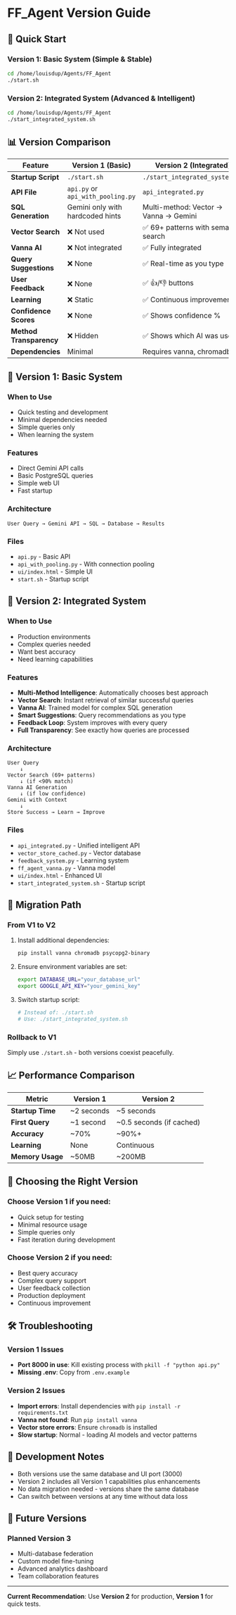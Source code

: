 # FF_Agent Version Guide

## 🎯 Quick Start

### Version 1: Basic System (Simple & Stable)
```bash
cd /home/louisdup/Agents/FF_Agent
./start.sh
```

### Version 2: Integrated System (Advanced & Intelligent)
```bash
cd /home/louisdup/Agents/FF_Agent
./start_integrated_system.sh
```

## 📊 Version Comparison

| Feature | Version 1 (Basic) | Version 2 (Integrated) |
|---------|------------------|------------------------|
| **Startup Script** | `./start.sh` | `./start_integrated_system.sh` |
| **API File** | `api.py` or `api_with_pooling.py` | `api_integrated.py` |
| **SQL Generation** | Gemini only with hardcoded hints | Multi-method: Vector → Vanna → Gemini |
| **Vector Search** | ❌ Not used | ✅ 69+ patterns with semantic search |
| **Vanna AI** | ❌ Not integrated | ✅ Fully integrated |
| **Query Suggestions** | ❌ None | ✅ Real-time as you type |
| **User Feedback** | ❌ None | ✅ 👍/👎 buttons |
| **Learning** | ❌ Static | ✅ Continuous improvement |
| **Confidence Scores** | ❌ None | ✅ Shows confidence % |
| **Method Transparency** | ❌ Hidden | ✅ Shows which AI was used |
| **Dependencies** | Minimal | Requires vanna, chromadb |

## 🚀 Version 1: Basic System

### When to Use
- Quick testing and development
- Minimal dependencies needed
- Simple queries only
- When learning the system

### Features
- Direct Gemini API calls
- Basic PostgreSQL queries
- Simple web UI
- Fast startup

### Architecture
```
User Query → Gemini API → SQL → Database → Results
```

### Files
- `api.py` - Basic API
- `api_with_pooling.py` - With connection pooling
- `ui/index.html` - Simple UI
- `start.sh` - Startup script

## 🤖 Version 2: Integrated System

### When to Use
- Production environments
- Complex queries needed
- Want best accuracy
- Need learning capabilities

### Features
- **Multi-Method Intelligence**: Automatically chooses best approach
- **Vector Search**: Instant retrieval of similar successful queries
- **Vanna AI**: Trained model for complex SQL generation
- **Smart Suggestions**: Query recommendations as you type
- **Feedback Loop**: System improves with every query
- **Full Transparency**: See exactly how queries are processed

### Architecture
```
User Query 
    ↓
Vector Search (69+ patterns)
    ↓ (if <90% match)
Vanna AI Generation
    ↓ (if low confidence)
Gemini with Context
    ↓
Store Success → Learn → Improve
```

### Files
- `api_integrated.py` - Unified intelligent API
- `vector_store_cached.py` - Vector database
- `feedback_system.py` - Learning system
- `ff_agent_vanna.py` - Vanna model
- `ui/index.html` - Enhanced UI
- `start_integrated_system.sh` - Startup script

## 🔄 Migration Path

### From V1 to V2
1. Install additional dependencies:
   ```bash
   pip install vanna chromadb psycopg2-binary
   ```

2. Ensure environment variables are set:
   ```bash
   export DATABASE_URL="your_database_url"
   export GOOGLE_API_KEY="your_gemini_key"
   ```

3. Switch startup script:
   ```bash
   # Instead of: ./start.sh
   # Use: ./start_integrated_system.sh
   ```

### Rollback to V1
Simply use `./start.sh` - both versions coexist peacefully.

## 📈 Performance Comparison

| Metric | Version 1 | Version 2 |
|--------|-----------|-----------|
| **Startup Time** | ~2 seconds | ~5 seconds |
| **First Query** | ~1 second | ~0.5 seconds (if cached) |
| **Accuracy** | ~70% | ~90%+ |
| **Learning** | None | Continuous |
| **Memory Usage** | ~50MB | ~200MB |

## 🎯 Choosing the Right Version

### Choose Version 1 if you need:
- Quick setup for testing
- Minimal resource usage
- Simple queries only
- Fast iteration during development

### Choose Version 2 if you need:
- Best query accuracy
- Complex query support
- User feedback collection
- Production deployment
- Continuous improvement

## 🛠️ Troubleshooting

### Version 1 Issues
- **Port 8000 in use**: Kill existing process with `pkill -f "python api.py"`
- **Missing .env**: Copy from `.env.example`

### Version 2 Issues
- **Import errors**: Install dependencies with `pip install -r requirements.txt`
- **Vanna not found**: Run `pip install vanna`
- **Vector store errors**: Ensure `chromadb` is installed
- **Slow startup**: Normal - loading AI models and vector patterns

## 📝 Development Notes

- Both versions use the same database and UI port (3000)
- Version 2 includes all Version 1 capabilities plus enhancements
- No data migration needed - versions share the same database
- Can switch between versions at any time without data loss

## 🔮 Future Versions

### Planned Version 3
- Multi-database federation
- Custom model fine-tuning
- Advanced analytics dashboard
- Team collaboration features

---

**Current Recommendation**: Use **Version 2** for production, **Version 1** for quick tests.
